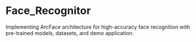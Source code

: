 # Face_Recognitor
Implementing ArcFace architecture for high-accuracy face recognition with pre-trained models, datasets, and demo application.
